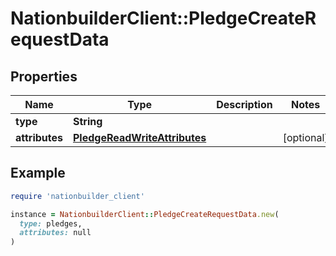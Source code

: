 # NationbuilderClient::PledgeCreateRequestData

## Properties

| Name | Type | Description | Notes |
| ---- | ---- | ----------- | ----- |
| **type** | **String** |  |  |
| **attributes** | [**PledgeReadWriteAttributes**](PledgeReadWriteAttributes.md) |  | [optional] |

## Example

```ruby
require 'nationbuilder_client'

instance = NationbuilderClient::PledgeCreateRequestData.new(
  type: pledges,
  attributes: null
)
```

